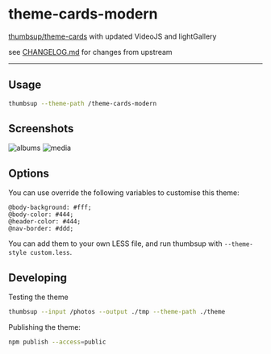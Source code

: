# theme-cards-modern

[thumbsup/theme-cards](https://github.com/thumbsup/theme-cards) with updated VideoJS and lightGallery

see [CHANGELOG.md](CHANGELOG.md) for changes from upstream

---

## Usage

```bash
thumbsup --theme-path /theme-cards-modern
```

## Screenshots

![albums](docs/albums.png)
![media](docs/media.png)

## Options

You can use override the following variables to customise this theme:

```less
@body-background: #fff;
@body-color: #444;
@header-color: #444;
@nav-border: #ddd;
```

You can add them to your own LESS file, and run thumbsup with `--theme-style custom.less`.

## Developing

Testing the theme

```bash
thumbsup --input /photos --output ./tmp --theme-path ./theme
```

Publishing the theme:

```bash
npm publish --access=public
```
